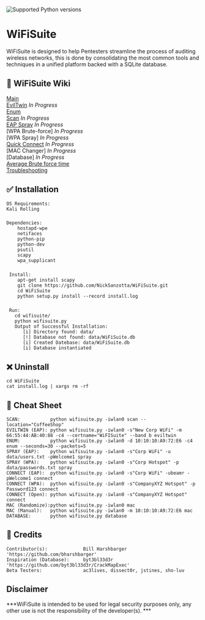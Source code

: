 ![Supported Python versions](https://img.shields.io/badge/python-2.7-blue.svg)
# WiFiSuite     
WiFiSuite is designed to help Pentesters streamline the process of auditing wireless networks,
this is done by consolidating the most common tools and techniques in a unified platform backed with a SQLite database.


## :book: WiFiSuite Wiki
   [Main](https://github.com/NickSanzotta/WiFiSuite/wiki)<br>
   [EvilTwin](https://github.com/NickSanzotta/WiFiSuite/wiki/EvilTwin) _In Progress_ <br>
   [Enum](https://github.com/NickSanzotta/WiFiSuite/wiki/Enum)<br>
   [Scan](https://github.com/NickSanzotta/WiFiSuite/wiki/Scan) _In Progress_ <br>
   [EAP Spray](https://github.com/NickSanzotta/WiFiSuite/wiki/EAP-Spray) _In Progress_ <br>
   [WPA Brute-force] _In Progress_ <br>
   [WPA Spray] _In Progress_ <br>
   [Quick Connect](https://github.com/NickSanzotta/WiFiSuite/wiki/Quick-Connect) _In Progress_ <br>
   [MAC Changer] _In Progress_ <br>
   [Database] _In Progress_ <br>
   [Average Brute force time](https://github.com/NickSanzotta/WiFiSuite/wiki/Average-Brute-force-time)<br>
   [Troubleshooting](https://github.com/NickSanzotta/WiFiSuite/wiki/Troubleshooting)<br>


## :white_check_mark: Installation
    OS Requirements: 
	Kali Rolling
###
    Dependencies:
        hostapd-wpe
        netifaces
        python-pip 
        python-dev
        psutil
        scapy    
        wpa_supplicant
###	
     Install:
        apt-get install scapy
        git clone https://github.com/NickSanzotta/WiFiSuite.git
        cd WiFiSuite
        python setup.py install --record install.log	
###
     Run:
       cd wifisuite/
       python wifisuite.py
       Output of Successful Installation:
          [i] Directory found: data/
          [!] Database not found: data/WiFiSuite.db
          [i] Created Datebase: data/WiFiSuite.db
          [i] Database instantiated

## :x: Uninstall
    cd WiFiSuite
    cat install.log | xargs rm -rf

## :pencil: Cheat Sheet
    SCAN:           python wifisuite.py -iwlan0 scan --location="CoffeeShop"
    EVILTWIN (EAP): python wifisuite.py -iwlan0 -s"New Corp WiFi" -m 66:55:44:AB:40:88 -c4 --certname="WiFISuite" --band b eviltwin
    ENUM:           python wifisuite.py -iwlan0 -d 10:10:10:A9:72:E6 -c4 enum --seconds=30 --packets=5
    SPRAY (EAP):    python wifisuite.py -iwlan0 -s"Corp WiFi" -u data/users.txt -pWelcome1 spray
    SPRAY (WPA):    python wifisuite.py -iwlan0 -s"Corp Hotspot" -p data/passwords.txt spray
    CONNECT (EAP):  python wifisuite.py -iwlan0 -s"Corp WiFi" -ubeamr -pWelcome1 connect
    CONNECT (WPA):  python wifisuite.py -iwlan0 -s"CompanyXYZ Hotspot" -p Password123 connect
    CONNECT (Open): python wifisuite.py -iwlan0 -s"CompanyXYZ Hotspot" connect
    MAC (Randomize):python wifisuite.py -iwlan0 mac
    MAC (Manual):   python wifisuite.py -iwlan0 -m 10:10:10:A9:72:E6 mac
    DATABASE:       python wifisuite.py database


## :beers: Credits
	Contributor(s):             Bill Harshbarger 'https://github.com/bharshbarger'
	Inspiration (Database):     byt3bl33d3r 'https://github.com/byt3bl33d3r/CrackMapExec'
	Beta Testers:               ac3lives, dissect0r, jstines, sho-luv

## Disclaimer

***WiFiSuite is intended to be used for legal security purposes only, any other use is not the responsibility of the developer(s). ***
